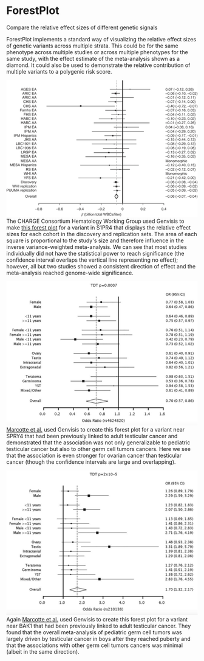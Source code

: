 # ForestPlot

Compare the relative effect sizes of different genetic signals

ForestPlot implements a standard way of visualizing the relative effect sizes of genetic variants across multiple strata. This could be for the same phenotype across multiple studies or across multiple phenotypes for the same study, with the effect estimate of the meta-analysis shown as a diamond. It could also be used to demonstrate the relative contribution of multiple variants to a polygenic risk score.

![Image Description](/images/ForestPlot_Image1.png)
The CHARGE Consortium Hematology Working Group used Genvisis to make <a href="https://doi.org/10.1038/ng.3607">this forest plot</a> for a variant in S1PR4 that displays the relative effect sizes for each cohort in the discovery and replication sets. The area of each square is proportional to the study's size and therefore influence in the inverse variance-weighted meta-analysis. We can see that most studies individually did not have the statistical power to reach significance (the confidence interval overlaps the vertical line representing no effect); however, all but two studies showed a consistent direction of effect and the meta-analysis reached genome-wide significance.

![Image Description](/images/ForestPlot_Image2.png)
[Marcotte et al.](https://doi.org/10.1002/gcc.22457) used Genvisis to create this forest plot for a variant near SPRY4 that had been previously linked to adult testicular cancer and demonstrated that the association was not only generalizable to pediatric testicular cancer but also to other germ cell tumors cancers. Here we see that the association is even stronger for ovarian cancer than testicular cancer (though the confidence intervals are large and overlapping).

![Image Description](/images/ForestPlot_Image3.png)
Again [Marcotte et al.](https://doi.org/10.1002/gcc.22457) used Genvisis to create this forest plot for a variant near BAK1 that had been previously linked to adult testicular cancer. They found that the overall meta-analysis of pediatric germ cell tumors was largely driven by testicular cancer in boys after they reached puberty and that the associations with other germ cell tumors cancers was minimal (albeit in the same direction).
